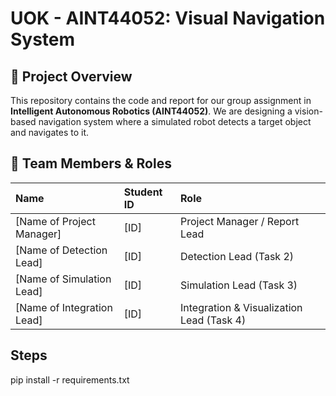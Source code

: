 # UOK - AINT44052: Visual Navigation System

## 🎯 Project Overview
This repository contains the code and report for our group assignment in **Intelligent Autonomous Robotics (AINT44052)**. We are designing a vision-based navigation system where a simulated robot detects a target object and navigates to it.


## 👥 Team Members & Roles
| Name | Student ID | Role |
| :--- | :--- | :--- |
| [Name of Project Manager] | [ID] | Project Manager / Report Lead |
| [Name of Detection Lead] | [ID] | Detection Lead (Task 2) |
| [Name of Simulation Lead] | [ID] | Simulation Lead (Task 3) |
| [Name of Integration Lead] | [ID] | Integration & Visualization Lead (Task 4) |


## Steps

pip install -r requirements.txt